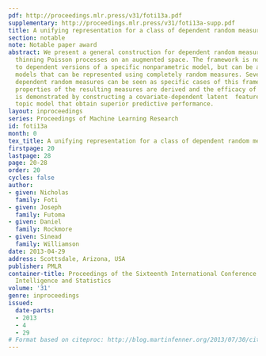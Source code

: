 ```yaml
---
pdf: http://proceedings.mlr.press/v31/foti13a.pdf
supplementary: http://proceedings.mlr.press/v31/foti13a-supp.pdf
title: A unifying representation for a class of dependent random measures
section: notable
note: Notable paper award
abstract: We present a general construction for dependent random measures based on
  thinning Poisson processes on an augmented space. The framework is not restricted
  to dependent versions of a specific nonparametric model, but can be applied to all
  models that can be represented using completely random measures. Several existing
  dependent random measures can be seen as specific cases of this framework. Interesting
  properties of the resulting measures are derived and the efficacy of the framework
  is demonstrated by constructing a covariate-dependent latent  feature model and
  topic model that obtain superior predictive performance.
layout: inproceedings
series: Proceedings of Machine Learning Research
id: foti13a
month: 0
tex_title: A unifying representation for a class of dependent random measures
firstpage: 20
lastpage: 28
page: 20-28
order: 20
cycles: false
author:
- given: Nicholas
  family: Foti
- given: Joseph
  family: Futoma
- given: Daniel
  family: Rockmore
- given: Sinead
  family: Williamson
date: 2013-04-29
address: Scottsdale, Arizona, USA
publisher: PMLR
container-title: Proceedings of the Sixteenth International Conference on Artificial
  Intelligence and Statistics
volume: '31'
genre: inproceedings
issued:
  date-parts:
  - 2013
  - 4
  - 29
# Format based on citeproc: http://blog.martinfenner.org/2013/07/30/citeproc-yaml-for-bibliographies/
---
```

